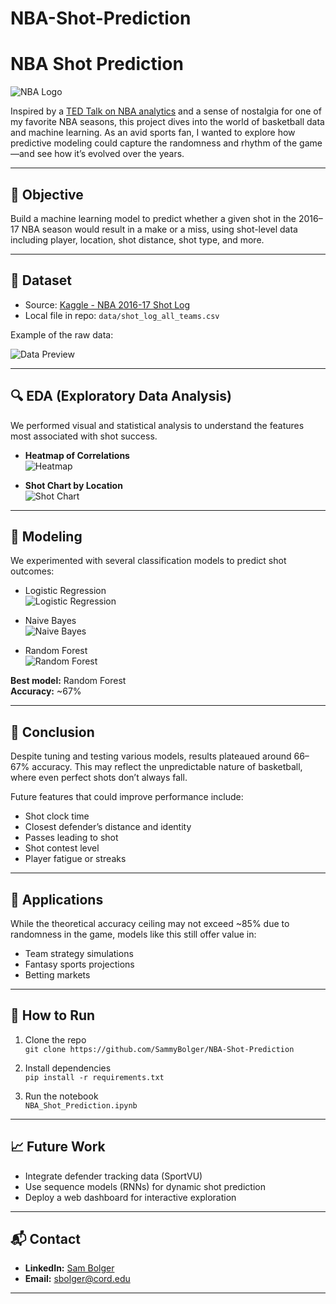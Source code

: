 # NBA-Shot-Prediction

# NBA Shot Prediction

![NBA Logo](https://upload.wikimedia.org/wikipedia/en/0/03/National_Basketball_Association_logo.svg)

Inspired by a [TED Talk on NBA analytics](https://www.ted.com/talks/rajiv_maheswaran_the_math_behind_basketball_s_wildest_moves?language=en) and a sense of nostalgia for one of my favorite NBA seasons, this project dives into the world of basketball data and machine learning. As an avid sports fan, I wanted to explore how predictive modeling could capture the randomness and rhythm of the game—and see how it’s evolved over the years.

---

## 🏀 Objective

Build a machine learning model to predict whether a given shot in the 2016–17 NBA season would result in a make or a miss, using shot-level data including player, location, shot distance, shot type, and more.

---

## 📂 Dataset

- Source: [Kaggle - NBA 2016-17 Shot Log](https://www.kaggle.com/wh0801/NBA-16-17-regular-season-shot-log)
- Local file in repo: `data/shot_log_all_teams.csv`

Example of the raw data:

![Data Preview](./data.png)

---

## 🔍 EDA (Exploratory Data Analysis)

We performed visual and statistical analysis to understand the features most associated with shot success.

- **Heatmap of Correlations**  
  ![Heatmap](./heatmap.png)

- **Shot Chart by Location**  
  ![Shot Chart](./shotchart.png)

---

## 🤖 Modeling

We experimented with several classification models to predict shot outcomes:

- Logistic Regression  
  ![Logistic Regression](./logisticregression.png)

- Naive Bayes  
  ![Naive Bayes](./naivebayes.png)

- Random Forest  
  ![Random Forest](./randomforestclassifier.png)

**Best model:** Random Forest  
**Accuracy:** ~67%

---

## 🎯 Conclusion

Despite tuning and testing various models, results plateaued around 66–67% accuracy. This may reflect the unpredictable nature of basketball, where even perfect shots don’t always fall.

Future features that could improve performance include:

- Shot clock time
- Closest defender’s distance and identity
- Passes leading to shot
- Shot contest level
- Player fatigue or streaks

---

## 🧠 Applications

While the theoretical accuracy ceiling may not exceed ~85% due to randomness in the game, models like this still offer value in:

- Team strategy simulations
- Fantasy sports projections
- Betting markets

---

## 🚀 How to Run

1. Clone the repo  
   `git clone https://github.com/SammyBolger/NBA-Shot-Prediction`

2. Install dependencies  
   `pip install -r requirements.txt`

3. Run the notebook  
   `NBA_Shot_Prediction.ipynb`

---

## 📈 Future Work

- Integrate defender tracking data (SportVU)
- Use sequence models (RNNs) for dynamic shot prediction
- Deploy a web dashboard for interactive exploration

---

## 📬 Contact

- **LinkedIn:** [Sam Bolger](https://www.linkedin.com/in/sambolger/)
- **Email:** [sbolger@cord.edu](mailto:sbolger@cord.edu)

---
